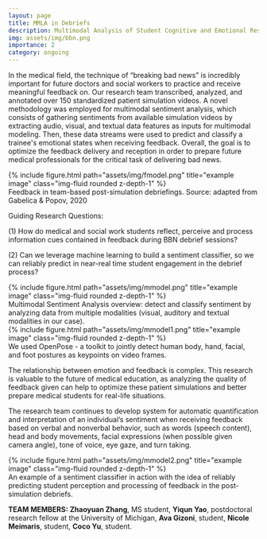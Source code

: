 ```yaml
---
layout: page
title: MMLA in Debriefs
description: Multimodal Analysis of Student Cognitive and Emotional Responses during Team Debriefs
img: assets/img/bbn.png
importance: 2
category: ongoing
---
```


In the medical field, the technique of “breaking bad news” is incredibly important for future doctors and social workers to practice and receive meaningful feedback on. Our research team transcribed, analyzed, and annotated over 150 standardized patient simulation videos. A novel methodology was employed for multimodal sentiment analysis, which consists of gathering sentiments from available simulation videos by extracting audio, visual, and textual data features as inputs for multimodal modeling. Then, these data streams were used to predict and classify a trainee's emotional states when receiving feedback.  Overall, the goal is to optimize the feedback delivery and reception in order to prepare future medical professionals for the critical task of delivering bad news. 


<div class="row justify-content-sm-center">
    <div class="col-md-10 mt-3 mt-md-0">
        {% include figure.html path="assets/img/fmodel.png" title="example image" class="img-fluid rounded z-depth-1" %}
    </div>
<div class="caption">
    Feedback in team-based post-simulation debriefings. Source: adapted from Gabelica & Popov, 2020
</div>

<p class="font-weight-bold">Guiding Research Questions:</p> 
(1) How do medical and social work students reflect, perceive and process information cues contained in feedback during BBN debrief sessions?

(2) Can we leverage machine learning to build a sentiment classifier, so we can reliably predict in near-real time student engagement in the debrief process?

<div class="row justify-content-sm-center">
    <div class="col-md-10 mt-3 mt-md-0">
        {% include figure.html path="assets/img/mmodel.png" title="example image" class="img-fluid rounded z-depth-1" %}
    </div>
<div class="caption">
    Multimodal Sentiment Analysis overview: detect and classify sentiment by analyzing data from multiple modalities (visual, auditory and textual modalities in our case).
</div>

<div class="row justify-content-sm-center">
    <div class="col-md-10 mt-3 mt-md-0">
        {% include figure.html path="assets/img/mmodel1.png" title="example image" class="img-fluid rounded z-depth-1" %}
    </div>
<div class="caption">
    We used OpenPose - a toolkit to jointly detect human body, hand, facial, and foot postures as keypoints on video frames.
</div>
    
The relationship between emotion and feedback is complex. This research is valuable to the future of medical education, as analyzing the quality of feedback given can help to optimize these patient simulations and better prepare medical students for real-life situations.  
  
The research team continues to develop system for automatic quantification and interpretation of an individual’s sentiment when receiving feedback based on verbal and nonverbal behavior, such as words (speech content), head and body movements, facial expressions (when possible given camera angle), tone of voice, eye gaze, and turn taking.
    
<div class="row justify-content-sm-center">
    <div class="col-md-10 mt-3 mt-md-0">
        {% include figure.html path="assets/img/mmodel2.png" title="example image" class="img-fluid rounded z-depth-1" %}
    </div>
<div class="caption">
    An example of a sentiment classifier in action with the idea of reliably predicting student perception and processing of feedback in the post-simulation debriefs.
    </div>  
 

<b>TEAM MEMBERS:</b>
<b>Zhaoyuan Zhang</b>, MS student,
<b>Yiqun Yao</b>, postdoctoral research fellow at the University of Michigan,
<b>Ava Gizoni</b>, student,
<b>Nicole Meimaris</b>, student,
<b>Coco Yu</b>, student.
